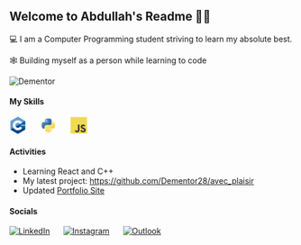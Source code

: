 
## Welcome to Abdullah's Readme 🚶‍♂️

💻 I am a Computer Programming student striving to learn my absolute best.

🕸 Building myself as a person while learning to code

<p align="left"> <img src="https://komarev.com/ghpvc/?username=Dementor28&label=Profile%20views&color=0e75b6&style=flat" alt="Dementor" /> </p>


#### My Skills

[<img src="https://raw.githubusercontent.com/devicons/devicon/master/icons/cplusplus/cplusplus-original.svg" alt="C++" height="30" style="margin-right:20px">](https://cplusplus.com/)
[<img src="https://raw.githubusercontent.com/devicons/devicon/master/icons/python/python-original.svg" alt="Python" height="30" style="margin-right:20px">](https://python.org) 
[<img src="https://raw.githubusercontent.com/devicons/devicon/master/icons/javascript/javascript-original.svg" alt="JavaScript" height="30">](https://javascript.com)

#### Activities

- Learning React and C++
- My latest project: https://github.com/Dementor28/avec_plaisir
- Updated [Portfolio Site](https://abdullah002.netlify.app)

#### Socials


[<img src="https://img.icons8.com/?size=100&id=xuvGCOXi8Wyg&format=png&color=000000" alt="LinkedIn" height="30" style="margin-right:20px">](https://www.linkedin.com/in/abdullah-11503025b)
[<img src="https://img.icons8.com/?size=100&id=Xy10Jcu1L2Su&format=png&color=000000" alt="Instagram" height="30" style="margin-right:20px;">](https://www.instagram.com/abduls_20/)
[<img src="https://img.icons8.com/?size=100&id=13640&format=png&color=000000" alt="Outlook" height="30">](mailto:abdul05087@outlook.com)
